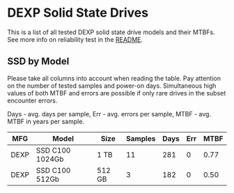 DEXP Solid State Drives
=======================

This is a list of all tested DEXP solid state drive models and their MTBFs. See
more info on reliability test in the [README](https://github.com/linuxhw/EnterpriseDrive).

SSD by Model
------------

Please take all columns into account when reading the table. Pay attention on the
number of tested samples and power-on days. Simultaneous high values of both MTBF
and errors are possible if only rare drives in the subset encounter errors.

Days - avg. days per sample,
Err  - avg. errors per sample,
MTBF - avg. MTBF in years per sample.

| MFG       | Model              | Size   | Samples | Days  | Err   | MTBF |
|-----------|--------------------|--------|---------|-------|-------|------|
| DEXP      | SSD C100 1024Gb    | 1 TB   | 11      | 281   | 0     | 0.77   |
| DEXP      | SSD C100 512Gb     | 512 GB | 3       | 182   | 0     | 0.50   |
